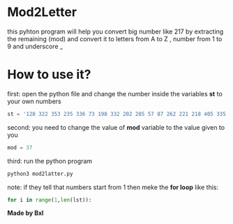 # Mod2Letter
 this pyhton program will help you convert big number like 217 by extracting the remaining (mod) and convert it to letters from A to Z , number from 1 to 9 and underscore _

# How to use it?
first: open the python file and change the number inside the variables **st** to your own numbers <br>
```python
st = '128 322 353 235 336 73 198 332 202 285 57 87 262 221 218 405 335 101 256 227 112 140'  
```
second: you need to change the value of **mod** variable to the value given to you <br>
```python
mod = 37
```
third: run the python program <br>
```bash
python3 mod2latter.py
```
note: if they tell that numbers start from 1 then meke the **for loop** like this:
```python
for i in range(1,len(lst)):
```

****Made by Bxl****
